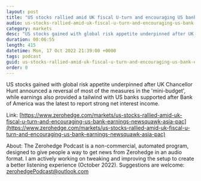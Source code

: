 ```yaml
---
layout: post
title: "US stocks rallied amid UK fiscal U-turn and encouraging US bank earnings  - Newsquawk Asia-Pac Market Open"
audio: us-stocks-rallied-amid-uk-fiscal-u-turn-and-encouraging-us-bank-earnings-newsquawk-asia-pac-0
category: markets
desc: "US stocks gained with global risk appetite underpinned after UK Chancellor Hunt announced a reversal of most of the measures in the 'mini-budget', while earnings also provided a tailwind with US banks supported after Bank of America was the latest to report strong net interest income."
duration: 00:06:55
length: 415
datetime: Mon, 17 Oct 2022 21:39:00 +0000
tags: podcast
guid: us-stocks-rallied-amid-uk-fiscal-u-turn-and-encouraging-us-bank-earnings-newsquawk-asia-pac-0
order: 0
---
```

US stocks gained with global risk appetite underpinned after UK Chancellor Hunt announced a reversal of most of the measures in the 'mini-budget', while earnings also provided a tailwind with US banks supported after Bank of America was the latest to report strong net interest income.

Link: [https://www.zerohedge.com/markets/us-stocks-rallied-amid-uk-fiscal-u-turn-and-encouraging-us-bank-earnings-newsquawk-asia-pac](https://www.zerohedge.com/markets/us-stocks-rallied-amid-uk-fiscal-u-turn-and-encouraging-us-bank-earnings-newsquawk-asia-pac)

About: The Zerohedge Podcast is a non-commercial, automated program, designed to give people a way to get news from Zerohedge in an audio format.  I am actively working on tweaking and improving the setup to create a better listening experience (October 2022).  Suggestions are welcome: [zerohedgePodcast@outlook.com](mailto:zerohedgePodcast@outlook.com)
